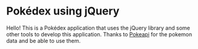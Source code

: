 # Pokédex using jQuery

Hello! This is a Pokédex application that uses the jQuery library and some other tools to develop this application. Thanks to [Pokeapi](https://pokeapi.co/) for the pokemon data and be able to use them.